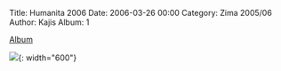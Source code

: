 Title: Humanita 2006
Date: 2006-03-26 00:00
Category: Zima 2005/06
Author: Kajis
Album: 1

[Album](https://get.google.com/albumarchive/114366954716465137035/album/AF1QipMJkBJvOFiQK4IPqbF7xpnk_X0O0KrTRyyyoK4)

![]({static}/static/zima-2005-06/alba/img-0566.jpg){: width="600"}
